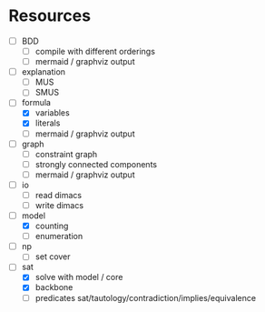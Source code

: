 # Resources

- [ ] BDD
  - [ ] compile with different orderings
  - [ ] mermaid / graphviz output
- [ ] explanation
  - [ ] MUS
  - [ ] SMUS
- [ ] formula
  - [x] variables
  - [x] literals
  - [ ] mermaid / graphviz output
- [ ] graph
  - [ ] constraint graph
  - [ ] strongly connected components
  - [ ] mermaid / graphviz output
- [ ] io
  - [ ] read dimacs
  - [ ] write dimacs
- [ ] model
  - [x] counting
  - [ ] enumeration
- [ ] np
  - [ ] set cover
- [ ] sat
  - [x] solve with model / core
  - [x] backbone
  - [ ] predicates sat/tautology/contradiction/implies/equivalence
